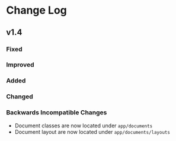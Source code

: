 # Change Log

## v1.4

### Fixed

### Improved

### Added

### Changed

### Backwards Incompatible Changes

- Document classes are now located under `app/documents`
- Document layout are now located under `app/documents/layouts`
